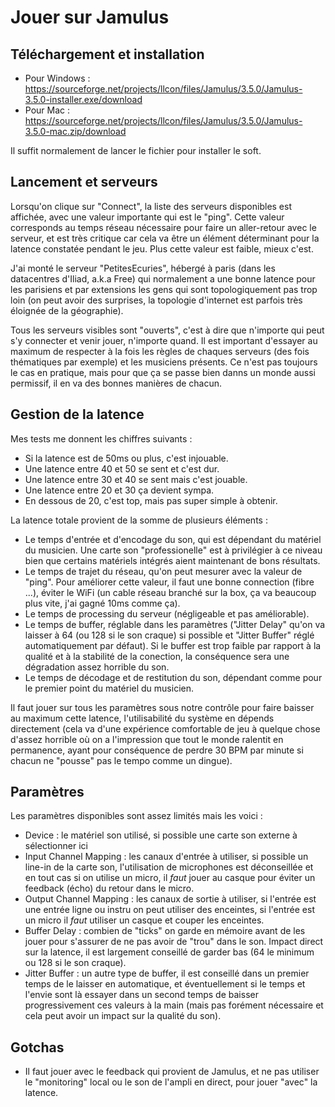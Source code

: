 # Jouer sur Jamulus

## Téléchargement et installation

* Pour Windows : https://sourceforge.net/projects/llcon/files/Jamulus/3.5.0/Jamulus-3.5.0-installer.exe/download
* Pour Mac : https://sourceforge.net/projects/llcon/files/Jamulus/3.5.0/Jamulus-3.5.0-mac.zip/download

Il suffit normalement de lancer le fichier pour installer le soft.

## Lancement et serveurs

Lorsqu'on clique sur "Connect", la liste des serveurs disponibles est affichée, avec une valeur importante qui est le "ping". Cette valeur corresponds au temps réseau nécessaire pour faire un aller-retour avec le serveur, et est très critique car cela va être un élément déterminant pour la latence constatée pendant le jeu. Plus cette valeur est faible, mieux c'est.

J'ai monté le serveur "PetitesEcuries", hébergé à paris (dans les datacentres d'Iliad, a.k.a Free) qui normalement a une bonne latence pour les parisiens et par extensions les gens qui sont topologiquement pas trop loin (on peut avoir des surprises, la topologie d'internet est parfois très éloignée de la géographie).

Tous les serveurs visibles sont "ouverts", c'est à dire que n'importe qui peut s'y connecter et venir jouer, n'importe quand. Il est important d'essayer au maximum de respecter à la fois les règles de chaques serveurs (des fois thématiques par exemple) et les musiciens présents. Ce n'est pas toujours le cas en pratique, mais pour que ça se passe bien danns un monde aussi permissif, il en va des bonnes manières de chacun.

## Gestion de la latence

Mes tests me donnent les chiffres suivants :

* Si la latence est de 50ms ou plus, c'est injouable.
* Une latence entre 40 et 50 se sent et c'est dur.
* Une latence entre 30 et 40 se sent mais c'est jouable.
* Une latence entre 20 et 30 ça devient sympa.
* En dessous de 20, c'est top, mais pas super simple à obtenir.

La latence totale provient de la somme de plusieurs éléments :

* Le temps d'entrée et d'encodage du son, qui est dépendant du matériel du musicien. Une carte son "professionelle" est à privilégier à ce niveau bien que certains matériels intégrés aient maintenant de bons résultats.
* Le temps de trajet du réseau, qu'on peut mesurer avec la valeur de "ping". Pour améliorer cette valeur, il faut une bonne connection (fibre ...), éviter le WiFi (un cable réseau branché sur la box, ça va beaucoup plus vite, j'ai gagné 10ms comme ça).
* Le temps de processing du serveur (négligeable et pas améliorable).
* Le temps de buffer, réglable dans les paramètres ("Jitter Delay" qu'on va laisser à 64 (ou 128 si le son craque) si possible et "Jitter Buffer" réglé automatiquement par défaut). Si le buffer est trop faible par rapport à la qualité et à la stabilité de la conection, la conséquence sera une dégradation assez horrible du son.
* Le temps de décodage et de restitution du son, dépendant comme pour le premier point du matériel du musicien.

Il faut jouer sur tous les paramètres sous notre contrôle pour faire baisser au maximum cette latence, l'utilisabilité du système en dépends directement (cela va d'une expérience comfortable de jeu à quelque chose d'assez horrible où on a l'impression que tout le monde ralentit en permanence, ayant pour conséquence de perdre 30 BPM par minute si chacun ne "pousse" pas le tempo comme un dingue).

## Paramètres

Les paramètres disponibles sont assez limités mais les voici :

- Device : le matériel son utilisé, si possible une carte son externe à sélectionner ici
- Input Channel Mapping : les canaux d'entrée à utiliser, si possible un line-in de la carte son, l'utilisation de microphones est déconseillée et en tout cas si on utilise un micro, il _faut_ jouer au casque pour éviter un feedback (écho) du retour dans le micro.
- Output Channel Mapping : les canaux de sortie à utiliser, si l'entrée est une entrée ligne ou instru on peut utiliser des enceintes, si l'entrée est un micro il _faut_ utiliser un casque et couper les enceintes.
- Buffer Delay : combien de "ticks" on garde en mémoire avant de les jouer pour s'assurer de ne pas avoir de "trou" dans le son. Impact direct sur la latence, il est largement conseillé de garder bas (64 le minimum ou 128 si le son craque).
- Jitter Buffer : un autre type de buffer, il est conseillé dans un premier temps de le laisser en automatique, et éventuellement si le temps et l'envie sont là essayer dans un second temps de baisser progressivement ces valeurs à la main (mais pas forément nécessaire et cela peut avoir un impact sur la qualité du son).

## Gotchas

- Il faut jouer avec le feedback qui provient de Jamulus, et ne pas utiliser le "monitoring" local ou le son de l'ampli en direct, pour jouer "avec" la latence.
